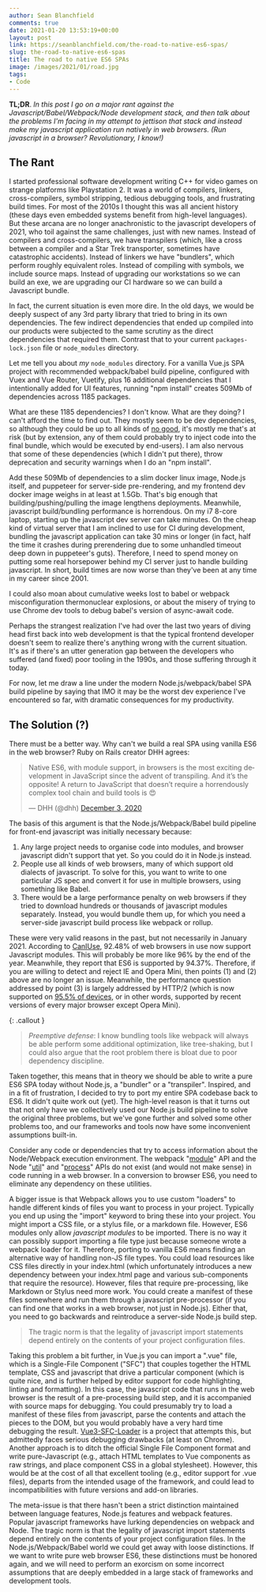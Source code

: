 ```yaml
---
author: Sean Blanchfield
comments: true
date: 2021-01-20 13:53:19+00:00
layout: post
link: https://seanblanchfield.com/the-road-to-native-es6-spas/
slug: the-road-to-native-es6-spas
title: The road to native ES6 SPAs
image: /images/2021/01/road.jpg
tags:
- Code
---
```


**TL;DR**. _In this post I go on a major rant against the Javascript/Babel/Webpack/Node development stack, and then talk about the problems I'm facing in my attempt to jettison that stack and instead make my javascript application run natively in web browsers. (Run javascript in a browser? Revolutionary, I know!)_
<!-- more -->

## The Rant

I started professional software development writing C++ for video games on strange platforms like Playstation 2. It was a world of compilers, linkers, cross-compilers, symbol stripping, tedious debugging tools, and frustrating build times. For most of the 2010s I thought this was all ancient history (these days even embedded systems benefit from high-level languages). But these arcana are no longer anachronistic to the javascript developers of 2021, who toil against the same challenges, just with new names. Instead of compilers and cross-compilers, we have transpilers (which, like a cross between a compiler and a Star Trek transporter, sometimes have catastrophic accidents). Instead of linkers we have "bundlers", which perform roughly equivalent roles. Instead of compiling with symbols, we include source maps. Instead of upgrading our workstations so we can build an exe, we are upgrading our CI hardware so we can build a Javascript bundle.

In fact, the current situation is even more dire. In the old days, we would be deeply suspect of any 3rd party library that tried to bring in its own dependencies. The few indirect dependencies that ended up compiled into our products were subjected to the same scrutiny as the direct dependencies that required them. Contrast that to your current `packages-lock.json` file or `node_modules` directory.

Let me tell you about _my_ `node_modules` directory. For a vanilla Vue.js SPA project with recommended webpack/babel build pipeline, configured with Vuex and Vue Router, Vuetify, plus 16 additional dependencies that I intentionally added for UI features, running "npm install" creates 509Mb of dependencies across 1185 packages.

What are these 1185 dependencies? I don't know. What are they doing? I can't afford the time to find out. They mostly seem to be dev dependencies, so although they could be up to all kinds of [no good](https://www.theregister.com/2018/11/26/npm_repo_bitcoin_stealer/), it's mostly me that's at risk (but by extension, any of them could probably try to inject code into the final bundle, which would be executed by end-users). I am also nervous that some of these dependencies (which I didn't put there), throw deprecation and security warnings when I do an "npm install".

Add these 509Mb of dependencies to a slim docker linux image, Node.js itself, and puppeteer for server-side pre-rendering, and my frontend dev docker image weighs in at least at 1.5Gb. That's big enough that building/pushing/pulling the image lengthens deployments. Meanwhile, javascript build/bundling performance is horrendous. On my i7 8-core laptop, starting up the javascript dev server can take minutes. On the cheap kind of virtual server that I am inclined to use for CI during development, bundling the javascript application can take 30 mins or longer (in fact, half the time it crashes during prerendering due to some unhandled timeout deep down in puppeteer's guts). Therefore, I need to spend money on putting some real horsepower behind my CI server just to handle building javascript. In short, build times are now worse than they've been at any time in my career since 2001.

I could also moan about cumulative weeks lost to babel or webpack misconfiguration thermonuclear explosions, or about the misery of trying to use Chrome dev tools to debug babel's version of async-await code.

Perhaps the strangest realization I've had over the last two years of diving head first back into web development is that the typical frontend developer doesn't seem to realize there's anything wrong with the current situation. It's as if there's an utter generation gap between the developers who suffered (and fixed) poor tooling in the 1990s, and those suffering through it today.

For now, let me draw a line under the modern Node.js/webpack/babel SPA build pipeline by saying that IMO it may be the worst dev experience I've encountered so far, with dramatic consequences for my productivity.

## The Solution (?)

There must be a better way. Why can't we build a real SPA using vanilla ES6 in the web browser? Ruby on Rails creator DHH agrees:

<blockquote class="twitter-tweet"><p lang="en" dir="ltr">Native ES6, with module support, in browsers is the most exciting development in JavaScript since the advent of transpiling. And it’s the opposite! A return to JavaScript that doesn’t require a horrendously complex tool chain and build tools is 😍</p>&mdash; DHH (@dhh) <a href="https://twitter.com/dhh/status/1334428951180173313?ref_src=twsrc%5Etfw">December 3, 2020</a></blockquote> <script async src="https://platform.twitter.com/widgets.js" charset="utf-8"></script>

The basis of this argument is that the Node.js/Webpack/Babel build pipeline for front-end javascript was initially necessary because:

1.  Any large project needs to organise code into modules, and browser javascript didn't support that yet. So you could do it in Node.js instead.
2.  People use all kinds of web browsers, many of which support old dialects of javascript. To solve for this, you want to write to one particular JS spec and convert it for use in multiple browsers, using something like Babel.
3.  There would be a large performance penalty on web browsers if they tried to download hundreds or thousands of javascript modules separately. Instead, you would bundle them up, for which you need a server-side javascript build process like webpack or rollup.

These were very valid reasons in the past, but not necessarily in January 2021. According to [CanIUse](https://caniuse.com/es6-module), 92.48% of web browsers in use now support Javascript modules. This will probably be more like 96% by the end of the year. Meanwhile, they report that ES6 is supported by 94.37%. Therefore, if you are willing to detect and reject IE and Opera Mini, then points (1) and (2) above are no longer an issue. Meanwhile, the performance question addressed by point (3) is largely addressed by HTTP/2 (which is now supported on [95.5% of devices](https://caniuse.com/?search=http%2F2), or in other words, supported by recent versions of every major browser except Opera Mini).

{: .callout }
> _Preemptive defense_: I know bundling tools like webpack will always be able perform some additional optimization, like tree-shaking, but I could also argue that the root problem there is bloat due to poor dependency discipline.

Taken together, this means that in theory we should be able to write a pure ES6 SPA today without Node.js, a "bundler" or a "transpiler". Inspired, and in a fit of frustration, I decided to try to port my entire SPA codebase back to ES6. It didn't quite work out (yet). The high-level reason is that it turns out that not only have we collectively used our Node.js build pipeline to solve the original three problems, but we've gone further and solved some other problems too, and our frameworks and tools now have some inconvenient assumptions built-in.

Consider any code or dependencies that try to access information about the Node/Webpack execution environment. The webpack "[module](https://webpack.js.org/api/module-variables/)" API and the Node "[util](https://nodejs.org/api/util.html)" and "[process](https://nodejs.org/api/process.html)" APIs do not exist (and would not make sense) in code running in a web browser. In a conversion to browser ES6, you need to eliminate any dependency on these utilities.

A bigger issue is that Webpack allows you to use custom "loaders" to handle different kinds of files you want to process in your project. Typically you end up using the "import" keyword to bring these into your project. You might import a CSS file, or a stylus file, or a markdown file. However, ES6 modules only allow _javascript modules_ to be imported. There is no way it can possibly support importing a file type just because someone wrote a webpack loader for it. Therefore, porting to vanilla ES6 means finding an alternative way of handling non-JS file types. You could load resources like CSS files directly in your index.html (which unfortunately introduces a new dependency between your index.html page and various sub-components that require the resource). However, files that require pre-processing, like Markdown or Stylus need more work. You could create a manifest of these files somewhere and run them through a javascript pre-processor (if you can find one that works in a web browser, not just in Node.js). Either that, you need to go backwards and reintroduce a server-side Node.js build step.

> The tragic norm is that the legality of javascript import statements depend entirely on the contents of your project configuration files.

Taking this problem a bit further, in Vue.js you can import a ".vue" file, which is a Single-File Component ("SFC") that couples together the HTML template, CSS and javascript that drive a particular component (which is quite nice, and is further helped by editor support for code highlighting, linting and formatting). In this case, the javascript code that runs in the web browser is the result of a pre-processing build step, and it is accompanied with source maps for debugging. You could presumably try to load a manifest of these files from javascript, parse the contents and attach the pieces to the DOM, but you would probably have a very hard time debugging the result. [Vue3-SFC-Loader](https://github.com/FranckFreiburger/vue3-sfc-loader) is a project that attempts this, but admittedly faces serious debugging drawbacks (at least on Chrome). Another approach is to ditch the official Single File Component format and write pure-Javascript (e.g., attach HTML templates to Vue components as raw strings, and place component CSS in a global stylesheet). However, this would be at the cost of all that excellent tooling (e.g., editor support for .vue files), departs from the intended usage of the framework, and could lead to incompatibilities with future versions and add-on libraries.

The meta-issue is that there hasn't been a strict distinction maintained between language features, Node.js features and webpack features. Popular javascript frameworks have lurking dependencies on webpack and Node. The tragic norm is that the legality of javascript import statements depend entirely on the contents of your project configuration files. In the Node.js/Webpack/Babel world we could get away with loose distinctions. If we want to write pure web browser ES6, these distinctions must be honored again, and we will need to perform an exorcism on some incorrect assumptions that are deeply embedded in a large stack of frameworks and development tools.